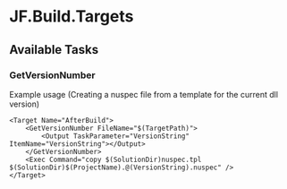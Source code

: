 # JF.Build.Targets

## Available Tasks

### GetVersionNumber

Example usage (Creating a nuspec file from a template for the current dll version)

    <Target Name="AfterBuild">
    	<GetVersionNumber FileName="$(TargetPath)">
    		<Output TaskParameter="VersionString" ItemName="VersionString"></Output>
    	</GetVersionNumber>
    	<Exec Command="copy $(SolutionDir)nuspec.tpl $(SolutionDir)$(ProjectName).@(VersionString).nuspec" />
    </Target>

